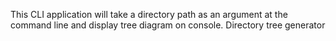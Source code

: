 
This CLI application will take a directory path as an argument at the command line and display tree diagram on console.
Directory tree generator 

